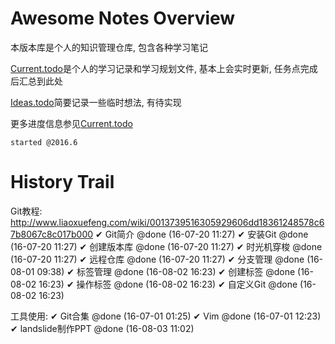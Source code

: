 # Awesome Notes Overview

本版本库是个人的知识管理仓库, 包含各种学习笔记

[Current.todo](https://github.com/RanchoCooper/AwesomeNotes/blob/master/Current.todo)是个人的学习记录和学习规划文件, 基本上会实时更新, 任务点完成后汇总到此处

[Ideas.todo](https://github.com/RanchoCooper/AwesomeNotes/blob/master/Ideas.todo)简要记录一些临时想法, 有待实现

更多进度信息参见[Current.todo](https://github.com/RanchoCooper/AwesomeNotes/blob/master/Current.todo)

`started @2016.6`

# History Trail

Git教程:
    http://www.liaoxuefeng.com/wiki/0013739516305929606dd18361248578c67b8067c8c017b000
    ✔ Git简介 @done (16-07-20 11:27)
    ✔ 安装Git @done (16-07-20 11:27)
    ✔ 创建版本库 @done (16-07-20 11:27)
    ✔ 时光机穿梭 @done (16-07-20 11:27)
    ✔ 远程仓库 @done (16-07-20 11:27)
    ✔ 分支管理 @done (16-08-01 09:38)
    ✔ 标签管理 @done (16-08-02 16:23)
    ✔ 创建标签 @done (16-08-02 16:23)
    ✔ 操作标签 @done (16-08-02 16:23)
    ✔ 自定义Git @done (16-08-02 16:23)

工具使用:
    ✔ Git合集                         @done (16-07-01 01:25)
    ✔ Vim                             @done (16-07-01 12:23)
    ✔ landslide制作PPT                @done (16-08-03 11:02)
